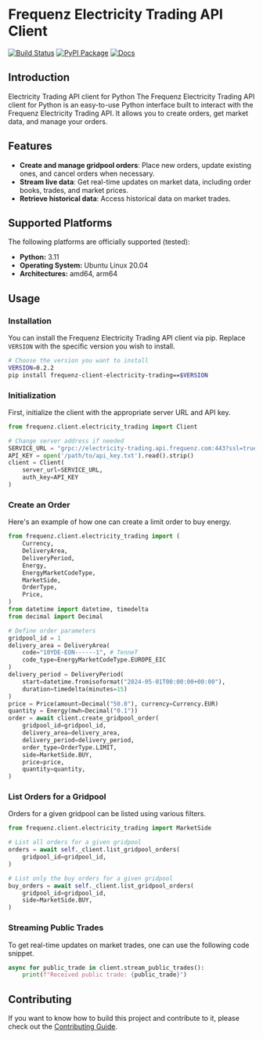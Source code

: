 # Frequenz Electricity Trading API Client

[![Build Status](https://github.com/frequenz-floss/frequenz-client-electricity-trading-python/actions/workflows/ci.yaml/badge.svg)](https://github.com/frequenz-floss/frequenz-client-electricity-trading-python/actions/workflows/ci.yaml)
[![PyPI Package](https://img.shields.io/pypi/v/frequenz-client-electricity-trading)](https://pypi.org/project/frequenz-client-electricity-trading/)
[![Docs](https://img.shields.io/badge/docs-latest-informational)](https://frequenz-floss.github.io/frequenz-client-electricity-trading-python/)

## Introduction

Electricity Trading API client for Python
The Frequenz Electricity Trading API client for Python is an easy-to-use Python interface built to interact with the Frequenz Electricity Trading API. It allows you to create orders, get market data, and manage your orders.

## Features

* **Create and manage gridpool orders**: Place new orders, update existing ones, and cancel orders when necessary.
* **Stream live data**: Get real-time updates on market data, including order books, trades, and market prices.
* **Retrieve historical data**: Access historical data on market trades.

## Supported Platforms

The following platforms are officially supported (tested):

* **Python:** 3.11
* **Operating System:** Ubuntu Linux 20.04
* **Architectures:** amd64, arm64

## Usage

### Installation

You can install the Frequenz Electricity Trading API client via pip. Replace `VERSION` with the specific version you wish to install.

```sh
# Choose the version you want to install
VERSION=0.2.2
pip install frequenz-client-electricity-trading==$VERSION
```

### Initialization

First, initialize the client with the appropriate server URL and API key.

```python
from frequenz.client.electricity_trading import Client

# Change server address if needed
SERVICE_URL = "grpc://electricity-trading.api.frequenz.com:443?ssl=true"
API_KEY = open('/path/to/api_key.txt').read().strip()
client = Client(
    server_url=SERVICE_URL,
    auth_key=API_KEY
)
```

### Create an Order

Here's an example of how one can create a limit order to buy energy.

```python
from frequenz.client.electricity_trading import (
    Currency,
    DeliveryArea,
    DeliveryPeriod,
    Energy,
    EnergyMarketCodeType,
    MarketSide,
    OrderType,
    Price,
)
from datetime import datetime, timedelta
from decimal import Decimal

# Define order parameters
gridpool_id = 1
delivery_area = DeliveryArea(
    code="10YDE-EON------1", # TenneT
    code_type=EnergyMarketCodeType.EUROPE_EIC
)
delivery_period = DeliveryPeriod(
    start=datetime.fromisoformat("2024-05-01T00:00:00+00:00"),
    duration=timedelta(minutes=15)
)
price = Price(amount=Decimal("50.0"), currency=Currency.EUR)
quantity = Energy(mwh=Decimal("0.1"))
order = await client.create_gridpool_order(
    gridpool_id=gridpool_id,
    delivery_area=delivery_area,
    delivery_period=delivery_period,
    order_type=OrderType.LIMIT,
    side=MarketSide.BUY,
    price=price,
    quantity=quantity,
)
```

### List Orders for a Gridpool

Orders for a given gridpool can be listed using various filters.

```python
from frequenz.client.electricity_trading import MarketSide

# List all orders for a given gridpool
orders = await self._client.list_gridpool_orders(
    gridpool_id=gridpool_id,
)

# List only the buy orders for a given gridpool
buy_orders = await self._client.list_gridpool_orders(
    gridpool_id=gridpool_id,
    side=MarketSide.BUY,
)
```

### Streaming Public Trades

To get real-time updates on market trades, one can use the following code snippet.

```python
async for public_trade in client.stream_public_trades():
    print(f"Received public trade: {public_trade}")
```

## Contributing

If you want to know how to build this project and contribute to it, please
check out the [Contributing Guide](CONTRIBUTING.md).
